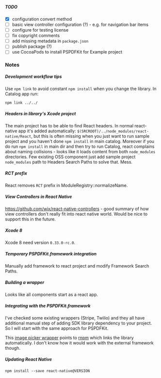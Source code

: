 ##### TODO

- [x] configuration convert method
- [ ] basic view controller configuration (?) - e.g. for navigation bar items
- [ ] configure for testing license
- [ ] fix copyright comments
- [ ] add missing metadata in `package.json`
- [ ] publish package (?)
- [ ] use CocoaPods to install PSPDFKit for Example project

### Notes

##### Development workflow tips

Use `npm link` to avoid constant `npm install` when you change the library. In Catalog app run:
```
npm link ../../
```

##### Headers in library's Xcode project

The main project has to be able to find React headers. In normal react-native app it's added automatically: `$(SRCROOT)/../node_modules/react-native/React`, but this is often missing when you just want to run sample project and you haven't done `npm install` in main catalog. Moreover if you do run `npm install` in main dir and then try to run Catalog, react complains about naming collisions - looks like it loads content from both `node_modules` directories.
Few existing OSS component just add sample project `node_modules` path to Headers Search Paths to solve that. Mess.

##### RCT prefix

React removes `RCT` prefix in ModuleRegistry::normalizeName.

##### View Controllers in React Native

https://github.com/wix/react-native-controllers - good summary of how view controllers don't really fit into react native world. Would be nice to support this in the future.

##### Xcode 8

Xcode 8 need version `0.33.0-rc.0`.

##### Temporary PSPDFKit.framework integration

Manually add framework to react project and modify Framework Search Paths.

##### Building a wrapper

Looks like all components start as a react app.

##### Integrating with the PSPDFKit.framework

I've checked some existing wrappers (Stripe, Twilio) and they all have additional manual step of adding SDK library dependency to your project. So I will start with the same approach for PSPDFKit.

This [image picker wrapper](https://github.com/marcshilling/react-native-image-picker) points to [rnpm](https://github.com/rnpm/rnpm) which links the library automatically. I don't know how it would work with the external framework though.

##### Updating React Native

`npm install --save react-native@VERSION`
